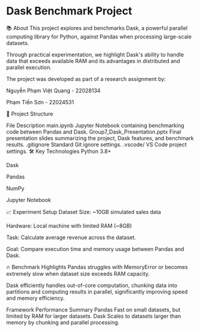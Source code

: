 # Dask Benchmark Project
📚 About
This project explores and benchmarks Dask, a powerful parallel computing library for Python, against Pandas when processing large-scale datasets.

Through practical experimentation, we highlight Dask's ability to handle data that exceeds available RAM and its advantages in distributed and parallel execution.

The project was developed as part of a research assignment by:

Nguyễn Phạm Việt Quang - 22028134

Phạm Tiến Sơn - 22024531

🚀 Project Structure

File	Description
main.ipynb	Jupyter Notebook containing benchmarking code between Pandas and Dask.
Group7_Dask_Presentation.pptx	Final presentation slides summarizing the project, Dask features, and benchmark results.
.gitignore	Standard Git ignore settings.
.vscode/	VS Code project settings.
🛠️ Key Technologies
Python 3.8+

Dask

Pandas

NumPy

Jupyter Notebook

📈 Experiment Setup
Dataset Size: ~10GB simulated sales data

Hardware: Local machine with limited RAM (~8GB)

Task: Calculate average revenue across the dataset.

Goal: Compare execution time and memory usage between Pandas and Dask.

🔥 Benchmark Highlights
Pandas struggles with MemoryError or becomes extremely slow when dataset size exceeds RAM capacity.

Dask efficiently handles out-of-core computation, chunking data into partitions and computing results in parallel, significantly improving speed and memory efficiency.


Framework	Performance Summary
Pandas	Fast on small datasets, but limited by RAM for larger datasets.
Dask	Scales to datasets larger than memory by chunking and parallel processing.
